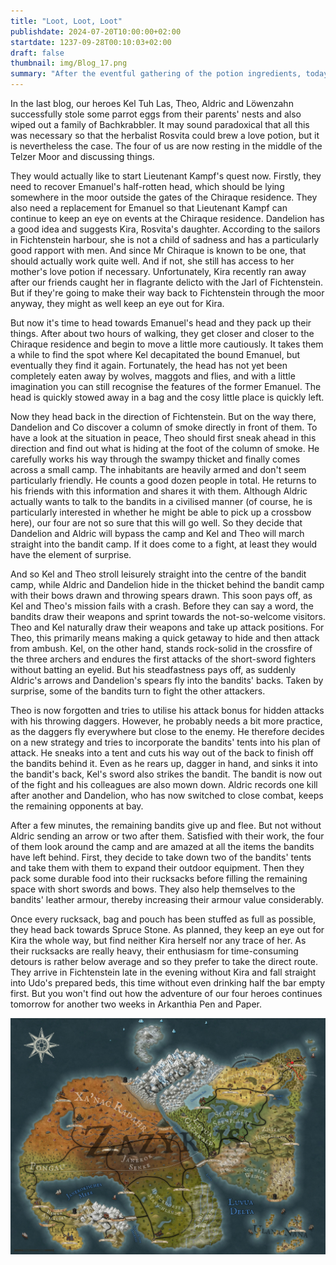 ```yaml
---
title: "Loot, Loot, Loot"
publishdate: 2024-07-20T10:00:00+02:00
startdate: 1237-09-28T00:10:03+02:00
draft: false
thumbnail: img/Blog_17.png
summary: "After the eventful gathering of the potion ingredients, today our four heroes have to collect Emanuel's half-decomposed head to prove to Lieutenant Kampf that he has indeed been taken out of the way. Find out here whether this will be the only severed head they have to deal with today:"
---
```


In the last blog, our heroes Kel Tuh Las, Theo, Aldric and Löwenzahn successfully stole some parrot eggs from their parents' nests and also wiped out a family of Bachkrabbler. It may sound paradoxical that all this was necessary so that the herbalist Rosvita could brew a love potion, but it is nevertheless the case. The four of us are now resting in the middle of the Telzer Moor and discussing things. 

They would actually like to start Lieutenant Kampf's quest now. Firstly, they need to recover Emanuel's half-rotten head, which should be lying somewhere in the moor outside the gates of the Chiraque residence. They also need a replacement for Emanuel so that Lieutenant Kampf can continue to keep an eye on events at the Chiraque residence. Dandelion has a good idea and suggests Kira, Rosvita's daughter. According to the sailors in Fichtenstein harbour, she is not a child of sadness and has a particularly good rapport with men. And since Mr Chiraque is known to be one, that should actually work quite well. And if not, she still has access to her mother's love potion if necessary. Unfortunately, Kira recently ran away after our friends caught her in flagrante delicto with the Jarl of Fichtenstein. But if they're going to make their way back to Fichtenstein through the moor anyway, they might as well keep an eye out for Kira.

But now it's time to head towards Emanuel's head and they pack up their things. After about two hours of walking, they get closer and closer to the Chiraque residence and begin to move a little more cautiously. It takes them a while to find the spot where Kel decapitated the bound Emanuel, but eventually they find it again. Fortunately, the head has not yet been completely eaten away by wolves, maggots and flies, and with a little imagination you can still recognise the features of the former Emanuel. The head is quickly stowed away in a bag and the cosy little place is quickly left. 

Now they head back in the direction of Fichtenstein. But on the way there, Dandelion and Co discover a column of smoke directly in front of them. To have a look at the situation in peace, Theo should first sneak ahead in this direction and find out what is hiding at the foot of the column of smoke. He carefully works his way through the swampy thicket and finally comes across a small camp. The inhabitants are heavily armed and don't seem particularly friendly. He counts a good dozen people in total. He returns to his friends with this information and shares it with them. Although Aldric actually wants to talk to the bandits in a civilised manner (of course, he is particularly interested in whether he might be able to pick up a crossbow here), our four are not so sure that this will go well. So they decide that Dandelion and Aldric will bypass the camp and Kel and Theo will march straight into the bandit camp. If it does come to a fight, at least they would have the element of surprise.

And so Kel and Theo stroll leisurely straight into the centre of the bandit camp, while Aldric and Dandelion hide in the thicket behind the bandit camp with their bows drawn and throwing spears drawn. This soon pays off, as Kel and Theo's mission fails with a crash. Before they can say a word, the bandits draw their weapons and sprint towards the not-so-welcome visitors. Theo and Kel naturally draw their weapons and take up attack positions.  For Theo, this primarily means making a quick getaway to hide and then attack from ambush. Kel, on the other hand, stands rock-solid in the crossfire of the three archers and endures the first attacks of the short-sword fighters without batting an eyelid. But his steadfastness pays off, as suddenly Aldric's arrows and Dandelion's spears fly into the bandits' backs. Taken by surprise, some of the bandits turn to fight the other attackers. 

Theo is now forgotten and tries to utilise his attack bonus for hidden attacks with his throwing daggers. However, he probably needs a bit more practice, as the daggers fly everywhere but close to the enemy. He therefore decides on a new strategy and tries to incorporate the bandits' tents into his plan of attack. He sneaks into a tent and cuts his way out of the back to finish off the bandits behind it. Even as he rears up, dagger in hand, and sinks it into the bandit's back, Kel's sword also strikes the bandit. The bandit is now out of the fight and his colleagues are also mown down. Aldric records one kill after another and Dandelion, who has now switched to close combat, keeps the remaining opponents at bay.

After a few minutes, the remaining bandits give up and flee. But not without Aldric sending an arrow or two after them. Satisfied with their work, the four of them look around the camp and are amazed at all the items the bandits have left behind. First, they decide to take down two of the bandits' tents and take them with them to expand their outdoor equipment. Then they pack some durable food into their rucksacks before filling the remaining space with short swords and bows. They also help themselves to the bandits' leather armour, thereby increasing their armour value considerably.

Once every rucksack, bag and pouch has been stuffed as full as possible, they head back towards Spruce Stone. As planned, they keep an eye out for Kira the whole way, but find neither Kira herself nor any trace of her. As their rucksacks are really heavy, their enthusiasm for time-consuming detours is rather below average and so they prefer to take the direct route.  They arrive in Fichtenstein late in the evening without Kira and fall straight into Udo's prepared beds, this time without even drinking half the bar empty first. But you won't find out how the adventure of our four heroes continues tomorrow for another two weeks in Arkanthia Pen and Paper.

<div class="center">
  <img class="img-fluid" title="Worldmap Arkanthia" alt="Worldmap Arkanthia." src="./img/Arkanthia_Map_Blog_17.jpg" />
</div>

